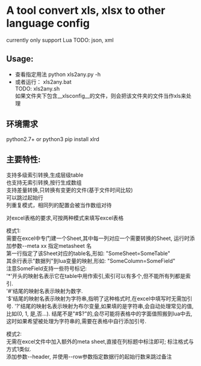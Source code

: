 # A tool convert xls, xlsx to other language config

currently only support Lua
TODO: json, xml

## Usage: 
* 查看指定用法
python xls2any.py -h
* 或者运行：
xls2any.bat  
TODO: xls2any.sh  
如果文件夹下包含__xlsconfig__的文件，则会把该文件夹的文件当作xls来处理  

## 环境需求  
python2.7+ or python3
pip install xlrd  

## 主要特性:
支持多级索引转换,生成层级table  
也支持无索引转换,按行生成数组  
支持差量转换,只转换有变更的文件(基于文件时间比较)  
可以跳过起始行  
列重复模式，相同列的配置会被当作数组对待  

对excel表格的要求,可按两种模式来填写excel表格  

模式1:  
需要在excel中专门建一个Sheet,其中每一列对应一个需要转换的Sheet, 运行时添加参数--meta xx 指定metasheet 名  
第一行指定了该Sheet对应的table名,形如: "SomeSheet=SomeTable"  
其余行表示"数据列"到lua变量的映射,形如: "SomeColumn=SomeField"  
注意SomeField支持一些符号标记:  
'*'开头的映射名表示它在table中用作索引,索引可以有多个,但不能所有列都是索引.  
'#'结尾的映射名表示映射为数字.  
'$'结尾的映射名表示映射为字符串,指明了这种格式时,在excel中填写时无需加引号.  
'?'结尾的映射名表示映射为布尔变量,如果填的是字符串,会自动处理常见的值,比如(0, 1, 是,否...).  
结尾不是"#$?"的,会尽可能将表格中的字面值照搬到lua中去,这时如果希望被处理为字符串的,需要在表格中自行添加引号.  

模式2:  
无需在excel文件中加入额外的meta sheet,直接在列标题中标注即可; 标注格式与方式1类似.  
添加参数--header, 并使用--row参数指定数据行的起始行数来跳过备注
